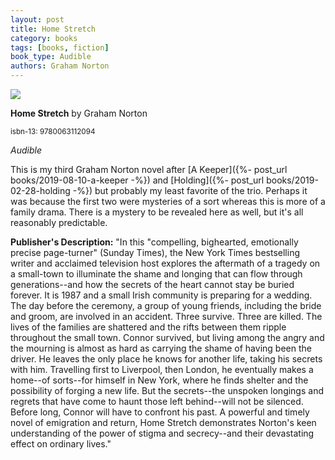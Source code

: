 ```yaml
---
layout: post
title: Home Stretch
category: books
tags: [books, fiction]
book_type: Audible
authors: Graham Norton
---
```


<img src="http://books.google.com/books/content?id=PugHEAAAQBAJ&printsec=frontcover&img=1&zoom=1&edge=curl&source=gbs_api"/>

**Home Stretch** by Graham Norton

<sup>isbn-13: 9780063112094</sup>

*Audible*

This is my third Graham Norton novel after [A Keeper]({%- post_url books/2019-08-10-a-keeper -%})
and [Holding]({%- post_url books/2019-02-28-holding -%}) but probably my least
favorite of the trio. Perhaps it was because the first two were mysteries of a
sort whereas this is more of a family drama. There is a mystery to be revealed here
as well, but it's all reasonably predictable. 

**Publisher's Description:**
"In this "compelling, bighearted, emotionally precise page-turner" (Sunday
Times), the New York Times bestselling writer and acclaimed television host
explores the aftermath of a tragedy on a small-town to illuminate the shame
and longing that can flow through generations--and how the secrets of the
heart cannot stay be buried forever. It is 1987 and a small Irish community
is preparing for a wedding. The day before the ceremony, a group of young
friends, including the bride and groom, are involved in an accident. Three
survive. Three are killed. The lives of the families are shattered and the
rifts between them ripple throughout the small town. Connor survived, but
living among the angry and the mourning is almost as hard as carrying the
shame of having been the driver. He leaves the only place he knows for
another life, taking his secrets with him. Travelling first to Liverpool,
then London, he eventually makes a home--of sorts--for himself in New York,
where he finds shelter and the possibility of forging a new life. But the
secrets--the unspoken longings and regrets that have come to haunt those
left behind--will not be silenced. Before long, Connor will have to
confront his past. A powerful and timely novel of emigration and return,
Home Stretch demonstrates Norton's keen understanding of the power of
stigma and secrecy--and their devastating effect on ordinary lives."
